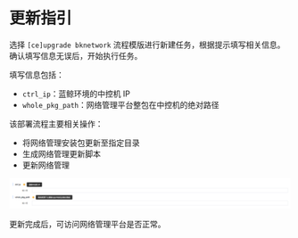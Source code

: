 # 更新指引

选择 `[ce]upgrade bknetwork` 流程模版进行新建任务，根据提示填写相关信息。确认填写信息无误后，开始执行任务。

填写信息包括：

- `ctrl_ip`：蓝鲸环境的中控机 IP
- `whole_pkg_path`：网络管理平台整包在中控机的绝对路径

该部署流程主要相关操作：

- 将网络管理安装包更新至指定目录
- 生成网络管理更新脚本
- 更新网络管理

![update](../../assets/update.png)

更新完成后，可访问网络管理平台是否正常。
